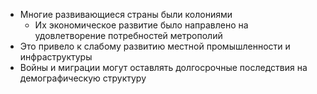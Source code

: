 - Многие развивающиеся страны были колониями
	- Их экономическое развитие было направлено на удовлетворение потребностей метрополий
- Это привело к слабому развитию местной промышленности и инфраструктуры
- Войны и миграции могут оставлять долгосрочные последствия на демографическую структуру 